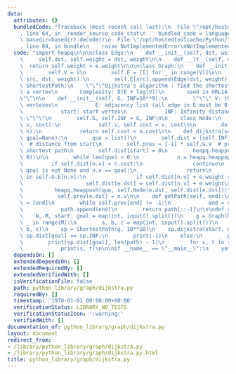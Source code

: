 ```yaml
---
data:
  attributes: {}
  bundledCode: "Traceback (most recent call last):\n  File \"/opt/hostedtoolcache/Python/3.8.5/x64/lib/python3.8/site-packages/onlinejudge_verify/documentation/build.py\"\
    , line 64, in _render_source_code_stat\n    bundled_code = language.bundle(stat.path,\
    \ basedir=basedir).decode()\n  File \"/opt/hostedtoolcache/Python/3.8.5/x64/lib/python3.8/site-packages/onlinejudge_verify/languages/python.py\"\
    , line 84, in bundle\n    raise NotImplementedError\nNotImplementedError\n"
  code: "import heapq\n\n\nclass Edge:\n    def __init__(self, dst, weight):\n   \
    \     self.dst, self.weight = dst, weight\n\n    def __lt__(self, e):\n      \
    \  return self.weight > e.weight\n\n\nclass Graph:\n    def __init__(self, V):\n\
    \        self.V = V\n        self.E = [[] for _ in range(V)]\n\n    def add_edge(self,\
    \ src, dst, weight):\n        self.E[src].append(Edge(dst, weight))\n\n\nclass\
    \ ShortestPath:\n    \"\"\"Dijkstra's algorithm : find the shortest path from\
    \ a vertex\n       Complexity: O(E + log(V))\n       used in GRL1A(AOJ)\n    \"\
    \"\"\n\n    def __init__(self, G, INF=10**9):\n        \"\"\" V: the number of\
    \ vertexes\n            E: adjacency list (all edge in E must be 0 or positive)\n\
    \            start: start vertex\n            INF: Infinity distance\n       \
    \ \"\"\"\n        self.G, self.INF = G, INF\n\n    class Node:\n        def __init__(self,\
    \ v, cost):\n            self.v, self.cost = v, cost\n\n        def __lt__(self,\
    \ n):\n            return self.cost < n.cost\n\n    def dijkstra(self, start,\
    \ goal=None):\n        que = list()\n        self.dist = [self.INF] * self.G.V\
    \  # distance from start\n        self.prev = [-1] * self.G.V  # prev vertex of\
    \ shortest path\n        self.dist[start] = 0\n        heapq.heappush(que, self.Node(start,\
    \ 0))\n\n        while len(que) > 0:\n            n = heapq.heappop(que)\n   \
    \         if self.dist[n.v] < n.cost:\n                continue\n            if\
    \ goal is not None and n.v == goal:\n                return\n            for e\
    \ in self.G.E[n.v]:\n                if self.dist[n.v] + e.weight < self.dist[e.dst]:\n\
    \                    self.dist[e.dst] = self.dist[n.v] + e.weight\n          \
    \          heapq.heappush(que, self.Node(e.dst, self.dist[e.dst]))\n         \
    \           self.prev[e.dst] = n.v\n\n    def getPath(self, end):\n        path\
    \ = [end]\n        while self.prev[end] != -1:\n            end = self.prev[end]\n\
    \            path.append(end)\n        return path[::-1]\n\n\ndef yosupo_sp():\n\
    \    N, M, start, goal = map(int, input().split())\n    g = Graph(N)\n    for\
    \ _ in range(M):\n        a, b, c = map(int, input().split())\n        g.add_edge(a,\
    \ b, c)\n    sp = ShortestPath(g, 10**18)\n    sp.dijkstra(start, goal)\n    if\
    \ sp.dist[goal] == sp.INF:\n        print(-1)\n    else:\n        path = sp.getPath(goal)\n\
    \        print(sp.dist[goal], len(path) - 1)\n        for s, t in zip(path, path[1:]):\n\
    \            print(s, t)\n\n\nif __name__ == \"__main__\":\n    yosupo_sp()"
  dependsOn: []
  extendedDependsOn: []
  extendedRequiredBy: []
  extendedVerifiedWith: []
  isVerificationFile: false
  path: python_library/graph/dijkstra.py
  requiredBy: []
  timestamp: '1970-01-01 00:00:00+00:00'
  verificationStatus: LIBRARY_NO_TESTS
  verificationStatusIcon: ':warning:'
  verifiedWith: []
documentation_of: python_library/graph/dijkstra.py
layout: document
redirect_from:
- /library/python_library/graph/dijkstra.py
- /library/python_library/graph/dijkstra.py.html
title: python_library/graph/dijkstra.py
---
```

